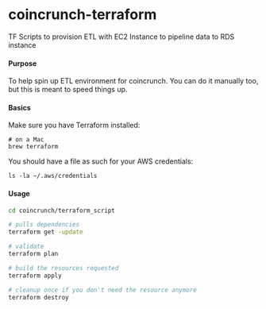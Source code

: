 # coincrunch-terraform
TF Scripts to provision ETL with EC2 Instance to pipeline data to RDS instance


#### Purpose
To help spin up ETL environment for coincrunch. You can do it manually too, but this is
meant to speed things up.


#### Basics
Make sure you have Terraform installed:
```
# on a Mac
brew terraform
```

You should have a file as such for your AWS credentials:
```
ls -la ~/.aws/credentials
```


#### Usage
```bash
cd coincrunch/terraform_script

# pulls dependencies
terraform get -update

# validate
terraform plan

# build the resources requested
terraform apply

# cleanup once if you don't need the resource anymore
terraform destroy
```
